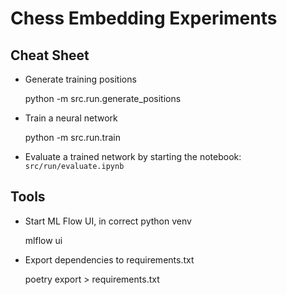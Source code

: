 # Chess Embedding Experiments

## Cheat Sheet

- Generate training positions

    python -m src.run.generate_positions

- Train a neural network

    python -m src.run.train

- Evaluate a trained network by starting the notebook: `src/run/evaluate.ipynb`

## Tools

- Start ML Flow UI, in correct python venv

    mlflow ui

- Export dependencies to requirements.txt

    poetry export > requirements.txt
